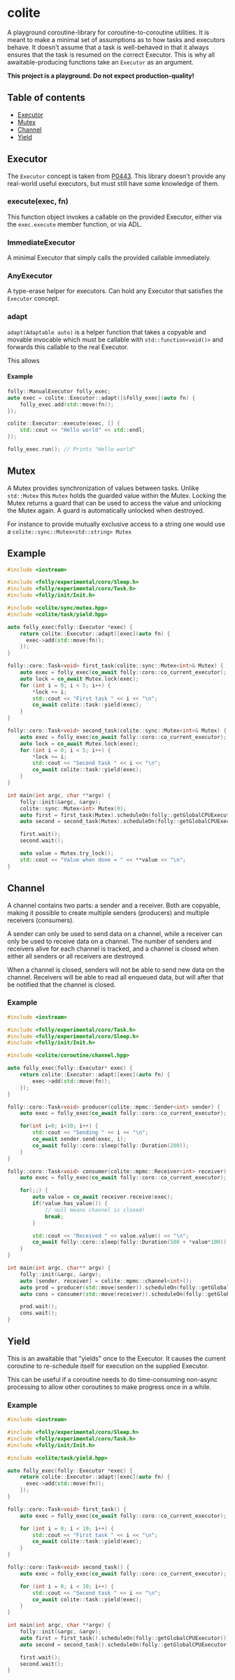 # colite

A playground coroutine-library for coroutine-to-coroutine utilities. It is
meant to make a minimal set of assumptions as to how tasks and executors behave.
It doesn't assume that a task is well-behaved in that it always
ensures that the task is resumed on the correct Executor. This is why
all awaitable-producing functions take an `Executor` as an argument.

**This project is a playground. Do not expect production-quality!**

## Table of contents

  * [Executor](#Executor)
  * [Mutex](#Mutex)
  * [Channel](#channel)
  * [Yield](#yield)

## Executor

The `Executor` concept is taken from [P0443](http://www.open-std.org/jtc1/sc22/wg21/docs/papers/2020/p0443r13.html).
This library doesn't provide any real-world
useful executors, but must still have some knowledge of them. 

### execute(exec, fn)

This function object invokes a callable on the provided Executor, either via the `exec.execute` member function, or
via ADL.

### ImmediateExecutor

A minimal Executor that simply calls the provided callable immediately.

### AnyExecutor

A type-erase helper for executors. Can hold any Executor that satisfies the `Executor` concept.

### adapt

`adapt(Adaptable auto)` is a helper function that takes a copyable and movable invocable which must be callable with
`std::function<void()>` and forwards this callable to the real Executor.

This allows 

#### Example
```cpp
folly::ManualExecutor folly_exec;
auto exec = colite::Executor::adapt([&folly_exec](auto fn) {
    folly_exec.add(std::move(fn));
});

colite::Executor::execute(exec, [] {
    std::cout << "Hello world" << std::endl;
});

folly_exec.run(); // Prints "Hello world"
```

## Mutex

A Mutex provides synchronization of values between tasks. Unlike `std::Mutex` this `Mutex`
holds the guarded value within the Mutex. Locking the Mutex returns a guard that can be used to access the value
and unlocking the Mutex again. A guard is automatically unlocked when destroyed.

For instance to provide mutually exclusive access to a string one would use a `colite::sync::Mutex<std::string> Mutex`

## Example

```cpp
#include <iostream>

#include <folly/experimental/coro/Sleep.h>
#include <folly/experimental/coro/Task.h>
#include <folly/init/Init.h>

#include <colite/sync/mutex.hpp>
#include <colite/task/yield.hpp>

auto folly_exec(folly::Executor *exec) {
    return colite::Executor::adapt([exec](auto fn) {
      exec->add(std::move(fn));
    });
}

folly::coro::Task<void> first_task(colite::sync::Mutex<int>& Mutex) {
    auto exec = folly_exec(co_await folly::coro::co_current_executor);
    auto lock = co_await Mutex.lock(exec);
    for (int i = 0; i < 5; i++) {
        *lock += i;
        std::cout << "First task " << i << "\n";
        co_await colite::task::yield(exec);
    }
}

folly::coro::Task<void> second_task(colite::sync::Mutex<int>& Mutex) {
    auto exec = folly_exec(co_await folly::coro::co_current_executor);
    auto lock = co_await Mutex.lock(exec);
    for (int i = 0; i < 5; i++) {
        *lock += i;
        std::cout << "Second task " << i << "\n";
        co_await colite::task::yield(exec);
    }
}

int main(int argc, char **argv) {
    folly::init(&argc, &argv);
    colite::sync::Mutex<int> Mutex(0);
    auto first = first_task(Mutex).scheduleOn(folly::getGlobalCPUExecutor()).start();
    auto second = second_task(Mutex).scheduleOn(folly::getGlobalCPUExecutor()).start();

    first.wait();
    second.wait();

    auto value = Mutex.try_lock();
    std::cout << "Value when done = " << **value << "\n";
}
```

## Channel

A channel contains two parts: a sender and a receiver. Both are copyable, making it possible to create multiple senders (producers)
and multiple receivers (consumers).

A sender can only be used to send data on a channel, while a receiver can only be used to receive data on a channel.
The number of senders and receivers alive for each channel is tracked, and a channel is closed when either all senders
or all receivers are destroyed.

When a channel is closed, senders will not be able to send new data on the channel. Receivers will be able to read
all enqueued data, but will after that be notified that the channel is closed.

### Example

```cpp
#include <iostream>

#include <folly/experimental/coro/Task.h>
#include <folly/experimental/coro/Sleep.h>
#include <folly/init/Init.h>

#include <colite/coroutine/channel.hpp>

auto folly_exec(folly::Executor* exec) {
    return colite::Executor::adapt([exec](auto fn) {
        exec->add(std::move(fn));
    });
}

folly::coro::Task<void> producer(colite::mpmc::Sender<int> sender) {
    auto exec = folly_exec(co_await folly::coro::co_current_executor);

    for(int i=0; i<10; i++) {
        std::cout << "Sending " << i << "\n";
        co_await sender.send(exec, i);
        co_await folly::coro::sleep(folly::Duration(200));
    }
}

folly::coro::Task<void> consumer(colite::mpmc::Receiver<int> receiver) {
    auto exec = folly_exec(co_await folly::coro::co_current_executor);

    for(;;) {
        auto value = co_await receiver.receive(exec);
        if(!value.has_value()) {
            // null means channel is closed!
            break;
        }

        std::cout << "Received " << value.value() << "\n";
        co_await folly::coro::sleep(folly::Duration(500 + *value*100));
    }
}

int main(int argc, char** argv) {
    folly::init(&argc, &argv);
    auto [sender, receiver] = colite::mpmc::channel<int>();
    auto prod = producer(std::move(sender)).scheduleOn(folly::getGlobalCPUExecutor()).start();
    auto cons = consumer(std::move(receiver)).scheduleOn(folly::getGlobalCPUExecutor()).start();

    prod.wait();
    cons.wait();
}
```

## Yield

This is an awaitable that "yields" once to the Executor. It causes the current
coroutine to re-schedule itself for execution on the supplied Executor.

This can be useful if a coroutine needs to do time-consuming non-async processing
to allow other coroutines to make progress once in a while.

### Example

```cpp
#include <iostream>

#include <folly/experimental/coro/Sleep.h>
#include <folly/experimental/coro/Task.h>
#include <folly/init/Init.h>

#include <colite/task/yield.hpp>

auto folly_exec(folly::Executor *exec) {
    return colite::Executor::adapt([exec](auto fn) {
      exec->add(std::move(fn));
    });
}

folly::coro::Task<void> first_task() {
    auto exec = folly_exec(co_await folly::coro::co_current_executor);

    for (int i = 0; i < 10; i++) {
        std::cout << "First task " << i << "\n";
        co_await colite::task::yield(exec);
    }
}

folly::coro::Task<void> second_task() {
    auto exec = folly_exec(co_await folly::coro::co_current_executor);

    for (int i = 0; i < 10; i++) {
        std::cout << "Second task " << i << "\n";
        co_await colite::task::yield(exec);
    }
}

int main(int argc, char **argv) {
    folly::init(&argc, &argv);
    auto first = first_task().scheduleOn(folly::getGlobalCPUExecutor()).start();
    auto second = second_task().scheduleOn(folly::getGlobalCPUExecutor()).start();

    first.wait();
    second.wait();
}
```

